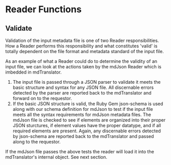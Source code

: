 # Reader Functions
## Validate

Validation of the input metadata file is one of two Reader responsibilities.  How a Reader performs this responsibility and what constitutes 'valid' is totally dependent on the file format and metadata standard of the input file.

As an example of what a Reader could do to determine the validity of an input file, we can look at the actions taken by the mdJson Reader which is imbedded in mdTranslator.

1. The input file is passed through a JSON parser to validate it meets the basic structure and syntax for any JSON file.  All discernable errors detected by the parser are reported back to the mdTranslator and forward on to the requestor.
2. If the basic JSON structure is valid, the Ruby Gem json-schema is used along with our schema definition for mdJson to test if the input file meets all the syntax requirements for mdJson metadata files.  The mdJson file is checked to see if elements are organized into their proper JSON sturctures, if element values have the proper datatype, and if all required elements are present.  Again, any discernable errors detected by json-schema are reported back to the mdTranslator and passed along to the requestor.

If the mdJson file passes the above tests the reader will load it into the mdTranslator's internal object.  See next section.



